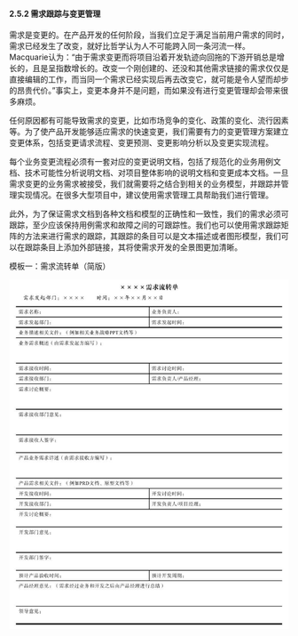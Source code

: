 #### 2.5.2 需求跟踪与变更管理

需求是变更的。在产品开发的任何阶段，当我们立足于满足当前用户需求的同时，需求已经发生了改变，就好比哲学认为人不可能跨入同一条河流一样。Macquarie认为：“由于需求变更而将项目沿着开发轨迹向回拖的下游开销总是增长的，且是呈指数增长的。改变一个刚创建的、还没和其他需求链接的需求仅仅是直接编辑的工作，而当同一个需求已经实现后再去改变它，就可能是令人望而却步的昂贵代价。”事实上，变更本身并不是问题，而如果没有进行变更管理却会带来很多麻烦。

任何原因都有可能导致需求的变更，比如市场竞争的变化、政策的变化、流行因素等。为了使产品开发能够适应需求的快速变更，我们需要有力的变更管理方案建立变更体系，包括变更请求流程、变更预测、变更影响分析以及变更实现流程。

每个业务变更流程必须有一套对应的变更说明文档，包括了规范化的业务用例文档、技术可能性分析说明文档、对项目整体影响的说明文档和变更成本文档。一旦需求变更的业务需求被接受，我们就需要将之结合到相关的业务模型，并跟踪并管理实现情况。在很多大型项目中，建议使用需求管理工具帮助我们进行管理。

此外，为了保证需求文档到各种文档和模型的正确性和一致性，我们的需求必须可跟踪，至少应该保持用例需求和故障之间的可跟踪性。我们也可以使用需求跟踪矩阵的方法来进行需求的跟踪，其跟踪的条目可以是文本描述或者图形模型，我们可以在跟踪条目上添加外部链接，其将使需求开发的全景图更加清晰。

模板一：需求流转单（简版）

![](images/image01307_jpeg)
